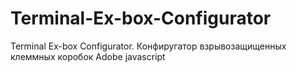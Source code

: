 # Terminal-Ex-box-Configurator
Terminal Ex-box Configurator. Конфиругатор взрывозащищенных клеммных коробок
Adobe javascript
